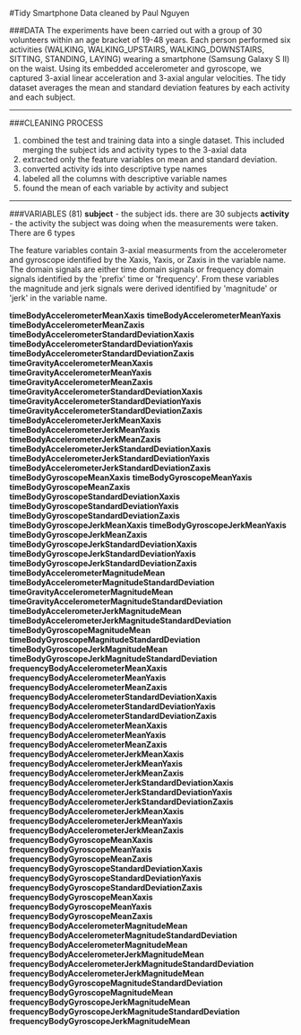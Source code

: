 #Tidy Smartphone Data
cleaned by Paul Nguyen


###DATA
The experiments have been carried out with a group of 30 volunteers within an age bracket of 19-48 years. Each person performed six activities (WALKING, WALKING_UPSTAIRS, WALKING_DOWNSTAIRS, SITTING, STANDING, LAYING) wearing a smartphone (Samsung Galaxy S II) on the waist. Using its embedded accelerometer and gyroscope, we captured 3-axial linear acceleration and 3-axial angular velocities. The tidy dataset averages the mean and standard deviation features by each activity and each subject.

---

###CLEANING PROCESS
1. combined the test and training data into a single dataset. This included merging the subject ids and activity types to the 3-axial data
2. extracted only the feature variables on mean and standard deviation.
3. converted activity ids into descriptive type names
4. labeled all the columns with descriptive variable names
5. found the mean of each variable by activity and subject

---

###VARIABLES (81)
**subject** - the subject ids. there are 30 subjects
**activity** - the activity the subject was doing when the measurements were taken. There are 6 types

The feature variables contain 3-axial measurments from the accelerometer and gyroscope identified by the Xaxis, Yaxis, or Zaxis in the variable name. The domain signals are either time domain signals or frequency domain signals identified by the 'prefix' time or 'frequency'. From these variables the magnitude and jerk signals were derived identified by 'magnitude' or 'jerk' in the variable name.

**timeBodyAccelerometerMeanXaxis**
**timeBodyAccelerometerMeanYaxis**
**timeBodyAccelerometerMeanZaxis**
**timeBodyAccelerometerStandardDeviationXaxis**
**timeBodyAccelerometerStandardDeviationYaxis**
**timeBodyAccelerometerStandardDeviationZaxis**
**timeGravityAccelerometerMeanXaxis**
**timeGravityAccelerometerMeanYaxis**
**timeGravityAccelerometerMeanZaxis**
**timeGravityAccelerometerStandardDeviationXaxis**
**timeGravityAccelerometerStandardDeviationYaxis**
**timeGravityAccelerometerStandardDeviationZaxis**
**timeBodyAccelerometerJerkMeanXaxis**
**timeBodyAccelerometerJerkMeanYaxis**
**timeBodyAccelerometerJerkMeanZaxis**
**timeBodyAccelerometerJerkStandardDeviationXaxis**
**timeBodyAccelerometerJerkStandardDeviationYaxis**
**timeBodyAccelerometerJerkStandardDeviationZaxis**
**timeBodyGyroscopeMeanXaxis**
**timeBodyGyroscopeMeanYaxis**
**timeBodyGyroscopeMeanZaxis**
**timeBodyGyroscopeStandardDeviationXaxis**
**timeBodyGyroscopeStandardDeviationYaxis**
**timeBodyGyroscopeStandardDeviationZaxis**
**timeBodyGyroscopeJerkMeanXaxis**
**timeBodyGyroscopeJerkMeanYaxis**
**timeBodyGyroscopeJerkMeanZaxis**
**timeBodyGyroscopeJerkStandardDeviationXaxis**
**timeBodyGyroscopeJerkStandardDeviationYaxis**
**timeBodyGyroscopeJerkStandardDeviationZaxis**
**timeBodyAccelerometerMagnitudeMean**
**timeBodyAccelerometerMagnitudeStandardDeviation**
**timeGravityAccelerometerMagnitudeMean**
**timeGravityAccelerometerMagnitudeStandardDeviation**
**timeBodyAccelerometerJerkMagnitudeMean**
**timeBodyAccelerometerJerkMagnitudeStandardDeviation**
**timeBodyGyroscopeMagnitudeMean**
**timeBodyGyroscopeMagnitudeStandardDeviation**
**timeBodyGyroscopeJerkMagnitudeMean**
**timeBodyGyroscopeJerkMagnitudeStandardDeviation**
**frequencyBodyAccelerometerMeanXaxis**
**frequencyBodyAccelerometerMeanYaxis**
**frequencyBodyAccelerometerMeanZaxis**
**frequencyBodyAccelerometerStandardDeviationXaxis**
**frequencyBodyAccelerometerStandardDeviationYaxis**
**frequencyBodyAccelerometerStandardDeviationZaxis**
**frequencyBodyAccelerometerMeanXaxis**
**frequencyBodyAccelerometerMeanYaxis**
**frequencyBodyAccelerometerMeanZaxis**
**frequencyBodyAccelerometerJerkMeanXaxis**
**frequencyBodyAccelerometerJerkMeanYaxis**
**frequencyBodyAccelerometerJerkMeanZaxis**
**frequencyBodyAccelerometerJerkStandardDeviationXaxis**
**frequencyBodyAccelerometerJerkStandardDeviationYaxis**
**frequencyBodyAccelerometerJerkStandardDeviationZaxis**
**frequencyBodyAccelerometerJerkMeanXaxis**
**frequencyBodyAccelerometerJerkMeanYaxis**
**frequencyBodyAccelerometerJerkMeanZaxis**
**frequencyBodyGyroscopeMeanXaxis**
**frequencyBodyGyroscopeMeanYaxis**
**frequencyBodyGyroscopeMeanZaxis**
**frequencyBodyGyroscopeStandardDeviationXaxis**
**frequencyBodyGyroscopeStandardDeviationYaxis**
**frequencyBodyGyroscopeStandardDeviationZaxis**
**frequencyBodyGyroscopeMeanXaxis**
**frequencyBodyGyroscopeMeanYaxis**
**frequencyBodyGyroscopeMeanZaxis**
**frequencyBodyAccelerometerMagnitudeMean**
**frequencyBodyAccelerometerMagnitudeStandardDeviation**
**frequencyBodyAccelerometerMagnitudeMean**
**frequencyBodyAccelerometerJerkMagnitudeMean**
**frequencyBodyAccelerometerJerkMagnitudeStandardDeviation**
**frequencyBodyAccelerometerJerkMagnitudeMean**
**frequencyBodyGyroscopeMagnitudeStandardDeviation**
**frequencyBodyGyroscopeMagnitudeMean**
**frequencyBodyGyroscopeJerkMagnitudeMean**
**frequencyBodyGyroscopeJerkMagnitudeStandardDeviation**
**frequencyBodyGyroscopeJerkMagnitudeMean**

